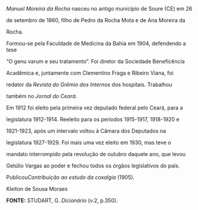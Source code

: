 

*Manuel Moreira da Rocha* nasceu no antigo município de Soure (CE) em 26

de setembro de 1860, filho de Pedro da Rocha Mota e de Ana Moreira da

Rocha.



Formou-se pela Faculdade de Medicina da Bahia em 1904, defendendo a tese

“O genu varum e seu tratamento”. Foi diretor da Sociedade Beneficência

Acadêmica e, juntamente com Clementino Fraga e Ribeiro Viana, foi

redator da *Revista do Grêmio dos Internos* dos hospitais. Trabalhou

também no *Jornal do Ceará.*



Em 1912 foi eleito pela primeira vez deputado federal pelo Ceará, para a

legislatura 1912-1914. Reeleito para os períodos 1915-1917, 1918-1920 e

1921-1923, após um intervalo voltou à Câmara dos Deputados na

legislatura 1927-1929. Foi mais uma vez eleito em 1930, mas teve o

mandato interrompido pela revolução de outubro daquele ano, que levou

Getúlio Vargas ao poder e fechou todos os órgãos legislativos do país.



Publicou*Contribuição ao estudo da coxalgia* (1905).



Kleiton de Sousa Moraes



**FONTE:** STUDART, G. *Dicionário* (v.2, p.350).

